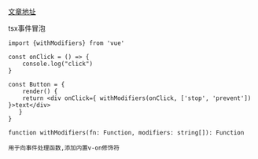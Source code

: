 [文章地址](https://www.bilibili.com/read/cv25519544/)

tsx事件冒泡
```tsx
import {withModifiers} from 'vue'

const onClick = () => {
	console.log("click")
}

const Button = {
	render() {
   	return <div onClick={ withModifiers(onClick, ['stop', 'prevent']) }>text</div>
   }
}
```
```shell
function withModifiers(fn: Function, modifiers: string[]): Function

用于向事件处理函数,添加内置v-on修饰符
```